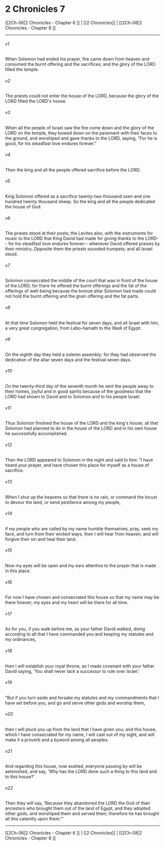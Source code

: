 # 2 Chronicles 7

[[2Ch-06|2 Chronicles - Chapter 6 ]] | [[2 Chronicles]] | [[2Ch-08|2 Chronicles - Chapter 8 ]]
***

###### v1
When Solomon had ended his prayer, fire came down from heaven and consumed the burnt offering and the sacrifices; and the glory of the LORD filled the temple.
###### v2
The priests could not enter the house of the LORD, because the glory of the LORD filled the LORD's house.
###### v3
When all the people of Israel saw the fire come down and the glory of the LORD on the temple, they bowed down on the pavement with their faces to the ground, and worshiped and gave thanks to the LORD, saying, "For he is good, for his steadfast love endures forever."
###### v4
Then the king and all the people offered sacrifice before the LORD.
###### v5
King Solomon offered as a sacrifice twenty-two thousand oxen and one hundred twenty thousand sheep. So the king and all the people dedicated the house of God.
###### v6
The priests stood at their posts; the Levites also, with the instruments for music to the LORD that King David had made for giving thanks to the LORD-- for his steadfast love endures forever-- whenever David offered praises by their ministry. Opposite them the priests sounded trumpets; and all Israel stood.
###### v7
Solomon consecrated the middle of the court that was in front of the house of the LORD; for there he offered the burnt offerings and the fat of the offerings of well-being because the bronze altar Solomon had made could not hold the burnt offering and the grain offering and the fat parts.
###### v8
At that time Solomon held the festival for seven days, and all Israel with him, a very great congregation, from Lebo-hamath to the Wadi of Egypt.
###### v9
On the eighth day they held a solemn assembly; for they had observed the dedication of the altar seven days and the festival seven days.
###### v10
On the twenty-third day of the seventh month he sent the people away to their homes, joyful and in good spirits because of the goodness that the LORD had shown to David and to Solomon and to his people Israel.
###### v11
Thus Solomon finished the house of the LORD and the king's house; all that Solomon had planned to do in the house of the LORD and in his own house he successfully accomplished.
###### v12
Then the LORD appeared to Solomon in the night and said to him: "I have heard your prayer, and have chosen this place for myself as a house of sacrifice.
###### v13
When I shut up the heavens so that there is no rain, or command the locust to devour the land, or send pestilence among my people,
###### v14
if my people who are called by my name humble themselves, pray, seek my face, and turn from their wicked ways, then I will hear from heaven, and will forgive their sin and heal their land.
###### v15
Now my eyes will be open and my ears attentive to the prayer that is made in this place.
###### v16
For now I have chosen and consecrated this house so that my name may be there forever; my eyes and my heart will be there for all time.
###### v17
As for you, if you walk before me, as your father David walked, doing according to all that I have commanded you and keeping my statutes and my ordinances,
###### v18
then I will establish your royal throne, as I made covenant with your father David saying, 'You shall never lack a successor to rule over Israel.'
###### v19
"But if you turn aside and forsake my statutes and my commandments that I have set before you, and go and serve other gods and worship them,
###### v20
then I will pluck you up from the land that I have given you; and this house, which I have consecrated for my name, I will cast out of my sight, and will make it a proverb and a byword among all peoples.
###### v21
And regarding this house, now exalted, everyone passing by will be astonished, and say, 'Why has the LORD done such a thing to this land and to this house?'
###### v22
Then they will say, 'Because they abandoned the LORD the God of their ancestors who brought them out of the land of Egypt, and they adopted other gods, and worshiped them and served them; therefore he has brought all this calamity upon them.'"

***

[[2Ch-06|2 Chronicles - Chapter 6 ]] | [[2 Chronicles]] | [[2Ch-08|2 Chronicles - Chapter 8 ]]
